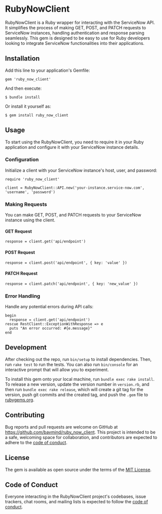 # RubyNowClient

RubyNowClient is a Ruby wrapper for interacting with the ServiceNow API. It simplifies the process of making GET, POST, and PATCH requests to ServiceNow instances, handling authentication and response parsing seamlessly. This gem is designed to be easy to use for Ruby developers looking to integrate ServiceNow functionalities into their applications.

## Installation

Add this line to your application's Gemfile:

```
gem 'ruby_now_client'
```

And then execute:

```
$ bundle install
```

Or install it yourself as:

```
$ gem install ruby_now_client
```

## Usage

To start using the RubyNowClient, you need to require it in your Ruby application and configure it with your ServiceNow instance details.

### Configuration

Initialize a client with your ServiceNow instance's host, user, and password:

```
require 'ruby_now_client'

client = RubyNowClient::API.new('your-instance.service-now.com', 'username', 'password')
```

### Making Requests

You can make GET, POST, and PATCH requests to your ServiceNow instance using the client.

#### GET Request

```
response = client.get('api/endpoint')
```

#### POST Request

```
response = client.post('api/endpoint', { key: 'value' })
```

#### PATCH Request

```
response = client.patch('api/endpoint', { key: 'new_value' })
```

### Error Handling

Handle any potential errors during API calls:

```
begin
  response = client.get('api/endpoint')
rescue RestClient::ExceptionWithResponse => e
  puts "An error occurred: #{e.message}"
end
```

## Development

After checking out the repo, run `bin/setup` to install dependencies. Then, run `rake test` to run the tests. You can also run `bin/console` for an interactive prompt that will allow you to experiment.

To install this gem onto your local machine, run `bundle exec rake install`. To release a new version, update the version number in `version.rb`, and then run `bundle exec rake release`, which will create a git tag for the version, push git commits and the created tag, and push the `.gem` file to [rubygems.org](https://rubygems.org).

## Contributing

Bug reports and pull requests are welcome on GitHub at https://github.com/bavmind/ruby_now_client. This project is intended to be a safe, welcoming space for collaboration, and contributors are expected to adhere to the [code of conduct](https://github.com/bavmind/ruby_now_client/blob/main/CODE_OF_CONDUCT.md).

## License

The gem is available as open source under the terms of the [MIT License](https://opensource.org/licenses/MIT).

## Code of Conduct

Everyone interacting in the RubyNowClient project's codebases, issue trackers, chat rooms, and mailing lists is expected to follow the [code of conduct](https://github.com/bavmind/ruby_now_client/blob/main/CODE_OF_CONDUCT.md).
